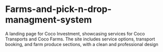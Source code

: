 # Farms-and-pick-n-drop-managment-system
A landing page for Coco Investment, showcasing services for Coco Transports and Coco Farms. The site includes service options, transport booking, and farm produce sections, with a clean and professional design
